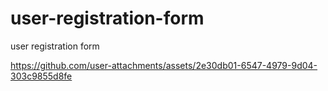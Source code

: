 # user-registration-form
user registration form 



https://github.com/user-attachments/assets/2e30db01-6547-4979-9d04-303c9855d8fe
